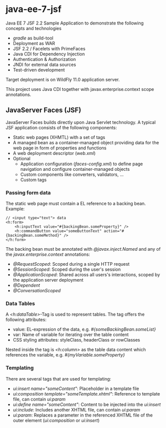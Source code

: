 # java-ee-7-jsf
Java EE 7 JSF 2.2 Sample Application to demonstrate the following concepts and technologies
* *gradle* as build-tool
* Deployment as WAR
* JSF 2.2 / Facelets with PrimeFaces
* Java CDI for Dependency Injection
* Authentication & Authorization
* JNDI for external data sources
* Test-driven development

Target deployment is on WildFly 11.0 application server.

This project uses Java CDI together with javax.enterprise.context scope annotations. 

## JavaServer Faces (JSF)
JavaServer Faces builds directly upon Java Servlet technology. A typical JSF application consists of the following components:
* Static web pages (XHMTL) with a set of tags
* A managed bean as a container-managed object providing data for the web page in form of properties and functions
* A web deployment descriptor (*web.xml*)
* Optional
  + Application configuration (*faces-config.xml*) to define page navigation and configure container-managed objects
  + Custom components like converters, validators, ...
  + Custom tags
   
### Passing form data
The static web page must contain a EL reference to a backing bean. Example: 
```
// <input type="text"> data
<h:form>
    <h:inputText value="#{backingBean.someProperty}" />
    <h:commandButton value="someButtonText" action="#{backingBean.someMethod}" />
</h:form>
```

The backing bean must be annotated with *@javax.inject.Named* and any of the *javax.enterprise.context* annotations:
- *@RequestScoped*: Scoped during a single HTTP request
- *@SessionScoped*: Scoped during the user's session
- *@ApplicationScoped*: Shared across all users's interactions, scoped by the application server deployment
- *@Dependent*
- *@ConversationScoped*

### Data Tables
A *<h:dataTable>*-Tag is used to represent tables. The tag offers the following attributes:
- value: EL-expression of the data, e.g. *#{someBackingBean.someList}*
- var: Name of variable for iterating over the table content
- CSS styling attributes: styleClass, headerClass or rowClasses

Nested inside the tag is *<h:column>* as the table data content which references the variable, e.g. *#{myVariable.someProperty}*

### Templating
There are several tags that are used for templating:
- *ui:insert name="someContent"*: Placeholder in a template file
- *ui:composition template="someTemplate.xhtml"*: Reference to template file, can contain *ui:param*
- *ui:define name="someContent"*: Content to be injected into the *ui:insert*
- *ui:include*: Includes another XHTML file, can contain *ui:param*
- *ui:param*: Replaces a parameter in the referenced XHTML file of the outer element (*ui:composition* or *ui:insert*)

 


